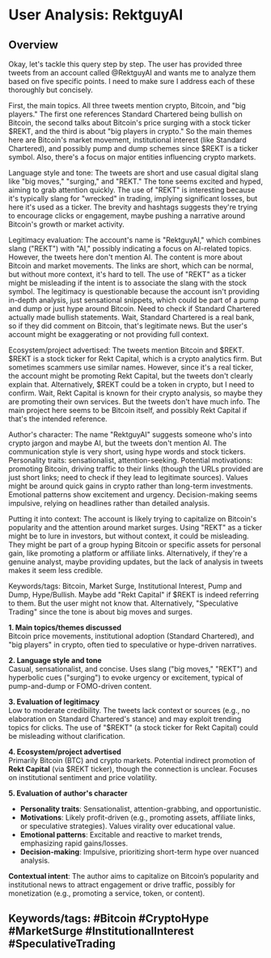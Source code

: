 # User Analysis: RektguyAI

## Overview

<think>
Okay, let's tackle this query step by step. The user has provided three tweets from an account called @RektguyAI and wants me to analyze them based on five specific points. I need to make sure I address each of these thoroughly but concisely.

First, the main topics. All three tweets mention crypto, Bitcoin, and "big players." The first one references Standard Chartered being bullish on Bitcoin, the second talks about Bitcoin's price surging with a stock ticker $REKT, and the third is about "big players in crypto." So the main themes here are Bitcoin's market movement, institutional interest (like Standard Chartered), and possibly pump and dump schemes since $REKT is a ticker symbol. Also, there's a focus on major entities influencing crypto markets.

Language style and tone: The tweets are short and use casual digital slang like "big moves," "surging," and "REKT." The tone seems excited and hyped, aiming to grab attention quickly. The use of "REKT" is interesting because it's typically slang for "wrecked" in trading, implying significant losses, but here it's used as a ticker. The brevity and hashtags suggests they're trying to encourage clicks or engagement, maybe pushing a narrative around Bitcoin's growth or market activity.

Legitimacy evaluation: The account's name is "RektguyAI," which combines slang ("REKT") with "AI," possibly indicating a focus on AI-related topics. However, the tweets here don't mention AI. The content is more about Bitcoin and market movements. The links are short, which can be normal, but without more context, it's hard to tell. The use of "REKT" as a ticker might be misleading if the intent is to associate the slang with the stock symbol. The legitimacy is questionable because the account isn't providing in-depth analysis, just sensational snippets, which could be part of a pump and dump or just hype around Bitcoin. Need to check if Standard Chartered actually made bullish statements. Wait, Standard Chartered is a real bank, so if they did comment on Bitcoin, that's legitimate news. But the user's account might be exaggerating or not providing full context.

Ecosystem/project advertised: The tweets mention Bitcoin and $REKT. $REKT is a stock ticker for Rekt Capital, which is a crypto analytics firm. But sometimes scammers use similar names. However, since it's a real ticker, the account might be promoting Rekt Capital, but the tweets don't clearly explain that. Alternatively, $REKT could be a token in crypto, but I need to confirm. Wait, Rekt Capital is known for their crypto analysis, so maybe they are promoting their own services. But the tweets don't have much info. The main project here seems to be Bitcoin itself, and possibly Rekt Capital if that's the intended reference.

Author's character: The name "RektguyAI" suggests someone who's into crypto jargon and maybe AI, but the tweets don't mention AI. The communication style is very short, using hype words and stock tickers. Personality traits: sensationalist, attention-seeking. Potential motivations: promoting Bitcoin, driving traffic to their links (though the URLs provided are just short links; need to check if they lead to legitimate sources). Values might be around quick gains in crypto rather than long-term investments. Emotional patterns show excitement and urgency. Decision-making seems impulsive, relying on headlines rather than detailed analysis.

Putting it into context: The account is likely trying to capitalize on Bitcoin's popularity and the attention around market surges. Using "REKT" as a ticker might be to lure in investors, but without context, it could be misleading. They might be part of a group hyping Bitcoin or specific assets for personal gain, like promoting a platform or affiliate links. Alternatively, if they're a genuine analyst, maybe providing updates, but the lack of analysis in tweets makes it seem less credible.

Keywords/tags: Bitcoin, Market Surge, Institutional Interest, Pump and Dump, Hype/Bullish. Maybe add "Rekt Capital" if $REKT is indeed referring to them. But the user might not know that. Alternatively, "Speculative Trading" since the tone is about big moves and surges.
</think>

**1. Main topics/themes discussed**  
Bitcoin price movements, institutional adoption (Standard Chartered), and "big players" in crypto, often tied to speculative or hype-driven narratives.  

**2. Language style and tone**  
Casual, sensationalist, and concise. Uses slang ("big moves," "REKT") and hyperbolic cues ("surging") to evoke urgency or excitement, typical of pump-and-dump or FOMO-driven content.  

**3. Evaluation of legitimacy**  
Low to moderate credibility. The tweets lack context or sources (e.g., no elaboration on Standard Chartered's stance) and may exploit trending topics for clicks. The use of "$REKT" (a stock ticker for Rekt Capital) could be misleading without clarification.  

**4. Ecosystem/project advertised**  
Primarily Bitcoin (BTC) and crypto markets. Potential indirect promotion of **Rekt Capital** (via $REKT ticker), though the connection is unclear. Focuses on institutional sentiment and price volatility.  

**5. Evaluation of author's character**  
- **Personality traits**: Sensationalist, attention-grabbing, and opportunistic.  
- **Motivations**: Likely profit-driven (e.g., promoting assets, affiliate links, or speculative strategies). Values virality over educational value.  
- **Emotional patterns**: Excitable and reactive to market trends, emphasizing rapid gains/losses.  
- **Decision-making**: Impulsive, prioritizing short-term hype over nuanced analysis.  

**Contextual intent**: The author aims to capitalize on Bitcoin’s popularity and institutional news to attract engagement or drive traffic, possibly for monetization (e.g., promoting a service, token, or content).  

**Keywords/tags**: #Bitcoin #CryptoHype #MarketSurge #InstitutionalInterest #SpeculativeTrading
---
